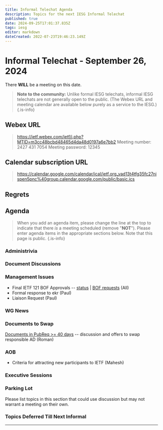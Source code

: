 ```yaml
---
title: Informal Telechat Agenda
description: Topics for the next IESG Informal Telechat
published: true
date: 2024-09-25T17:01:37.835Z
tags: iesg
editor: markdown
dateCreated: 2022-07-23T19:46:23.149Z
---
```


# Informal Telechat - September 26, 2024

 There **WILL** be a meeting on this date.

> **Note to the community:** Unlike formal IESG telechats, informal IESG telechats are not generally open to the public. (The Webex URL and meeting calendar are available below purely as a service to the IESG.)
{.is-info}

## Webex URL

> https://ietf.webex.com/ietf/j.php?MTID=m3cc48bcbd48465d4da48d0197a6e7bb2
Meeting number: 2427 431 7054
Meeting password: 12345 


## Calendar subscription URL

> https://calendar.google.com/calendar/ical/ietf.org_vad13t4tfg35fc27nispen5pnc%40group.calendar.google.com/public/basic.ics


## Regrets



## Agenda

> When you add an agenda item, please change the line at the top to indicate that there *is* a meeting scheduled (remove "**NOT**"). Please enter agenda items in the appropriate sections below.
Note that this page is public.
{.is-info}

### Administrivia



### Document Discussions

### Management Issues

- Final IETF 121 BOF Approvals -- [status](https://docs.google.com/spreadsheets/d/15FNFvV30jdZv5j0W_lHc_FKk8FbLYx8LuncBB3htJvQ/edit) | [BOF requests](https://datatracker.ietf.org/doc/bof-requests) (All)
- Formal response to ekr (Paul)
- Liaison Request (Paul)

### WG News 

### Documents to Swap 

[Documents in PubReq >= 40 days](https://docs.google.com/spreadsheets/d/19GNya_Yupgek_V5a0a-qcyoEbPmwOW6CpzGrn--hmeE/) -- discussion and offers to swap responsible AD (Roman)

### AOB
- Criteria for attracting new participants to IETF (Mahesh)

### Executive Sessions


### Parking Lot
Please list topics in this section that could use discussion but may not warrant a meeting on their own. 

### Topics Deferred Till Next Informal 

-------


